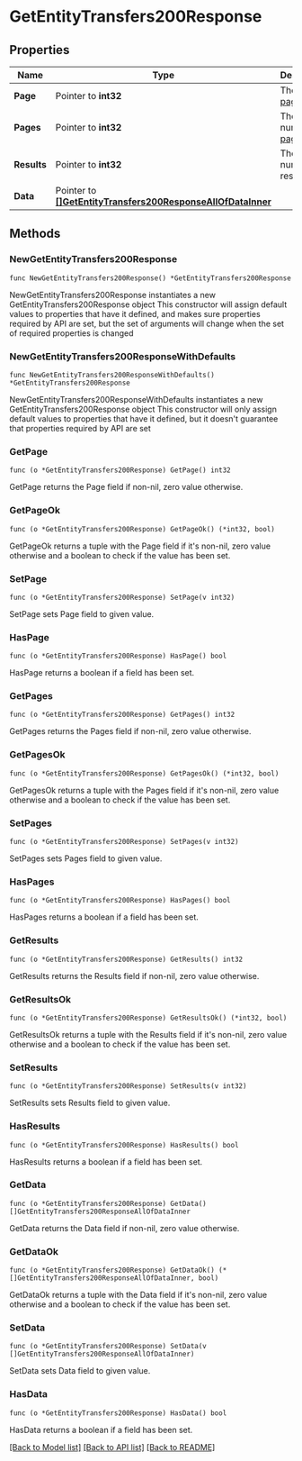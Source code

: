 # GetEntityTransfers200Response

## Properties

Name | Type | Description | Notes
------------ | ------------- | ------------- | -------------
**Page** | Pointer to **int32** | The current [page](https://techdocs.akamai.com/linode-api/reference/pagination). | [optional] [readonly] 
**Pages** | Pointer to **int32** | The total number of [pages](https://techdocs.akamai.com/linode-api/reference/pagination). | [optional] [readonly] 
**Results** | Pointer to **int32** | The total number of results. | [optional] [readonly] 
**Data** | Pointer to [**[]GetEntityTransfers200ResponseAllOfDataInner**](GetEntityTransfers200ResponseAllOfDataInner.md) |  | [optional] 

## Methods

### NewGetEntityTransfers200Response

`func NewGetEntityTransfers200Response() *GetEntityTransfers200Response`

NewGetEntityTransfers200Response instantiates a new GetEntityTransfers200Response object
This constructor will assign default values to properties that have it defined,
and makes sure properties required by API are set, but the set of arguments
will change when the set of required properties is changed

### NewGetEntityTransfers200ResponseWithDefaults

`func NewGetEntityTransfers200ResponseWithDefaults() *GetEntityTransfers200Response`

NewGetEntityTransfers200ResponseWithDefaults instantiates a new GetEntityTransfers200Response object
This constructor will only assign default values to properties that have it defined,
but it doesn't guarantee that properties required by API are set

### GetPage

`func (o *GetEntityTransfers200Response) GetPage() int32`

GetPage returns the Page field if non-nil, zero value otherwise.

### GetPageOk

`func (o *GetEntityTransfers200Response) GetPageOk() (*int32, bool)`

GetPageOk returns a tuple with the Page field if it's non-nil, zero value otherwise
and a boolean to check if the value has been set.

### SetPage

`func (o *GetEntityTransfers200Response) SetPage(v int32)`

SetPage sets Page field to given value.

### HasPage

`func (o *GetEntityTransfers200Response) HasPage() bool`

HasPage returns a boolean if a field has been set.

### GetPages

`func (o *GetEntityTransfers200Response) GetPages() int32`

GetPages returns the Pages field if non-nil, zero value otherwise.

### GetPagesOk

`func (o *GetEntityTransfers200Response) GetPagesOk() (*int32, bool)`

GetPagesOk returns a tuple with the Pages field if it's non-nil, zero value otherwise
and a boolean to check if the value has been set.

### SetPages

`func (o *GetEntityTransfers200Response) SetPages(v int32)`

SetPages sets Pages field to given value.

### HasPages

`func (o *GetEntityTransfers200Response) HasPages() bool`

HasPages returns a boolean if a field has been set.

### GetResults

`func (o *GetEntityTransfers200Response) GetResults() int32`

GetResults returns the Results field if non-nil, zero value otherwise.

### GetResultsOk

`func (o *GetEntityTransfers200Response) GetResultsOk() (*int32, bool)`

GetResultsOk returns a tuple with the Results field if it's non-nil, zero value otherwise
and a boolean to check if the value has been set.

### SetResults

`func (o *GetEntityTransfers200Response) SetResults(v int32)`

SetResults sets Results field to given value.

### HasResults

`func (o *GetEntityTransfers200Response) HasResults() bool`

HasResults returns a boolean if a field has been set.

### GetData

`func (o *GetEntityTransfers200Response) GetData() []GetEntityTransfers200ResponseAllOfDataInner`

GetData returns the Data field if non-nil, zero value otherwise.

### GetDataOk

`func (o *GetEntityTransfers200Response) GetDataOk() (*[]GetEntityTransfers200ResponseAllOfDataInner, bool)`

GetDataOk returns a tuple with the Data field if it's non-nil, zero value otherwise
and a boolean to check if the value has been set.

### SetData

`func (o *GetEntityTransfers200Response) SetData(v []GetEntityTransfers200ResponseAllOfDataInner)`

SetData sets Data field to given value.

### HasData

`func (o *GetEntityTransfers200Response) HasData() bool`

HasData returns a boolean if a field has been set.


[[Back to Model list]](../README.md#documentation-for-models) [[Back to API list]](../README.md#documentation-for-api-endpoints) [[Back to README]](../README.md)


